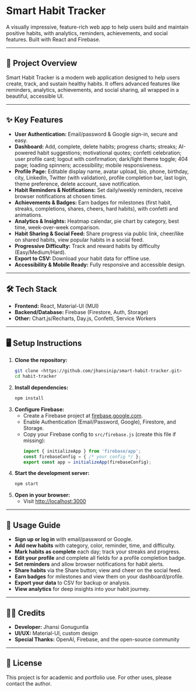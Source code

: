 # Smart Habit Tracker

A visually impressive, feature-rich web app to help users build and maintain positive habits, with analytics, reminders, achievements, and social features. Built with React and Firebase.

---

## 🚀 Project Overview
Smart Habit Tracker is a modern web application designed to help users create, track, and sustain healthy habits. It offers advanced features like reminders, analytics, achievements, and social sharing, all wrapped in a beautiful, accessible UI.

---

## ✨ Key Features
- **User Authentication:** Email/password & Google sign-in, secure and easy.
- **Dashboard:** Add, complete, delete habits; progress charts; streaks; AI-powered habit suggestions; motivational quotes; confetti celebration; user profile card; logout with confirmation; dark/light theme toggle; 404 page; loading spinners; accessibility; mobile responsiveness.
- **Profile Page:** Editable display name, avatar upload, bio, phone, birthday, city, LinkedIn, Twitter (with validation), profile completion bar, last login, theme preference, delete account, save notification.
- **Habit Reminders & Notifications:** Set daily/weekly reminders, receive browser notifications at chosen times.
- **Achievements & Badges:** Earn badges for milestones (first habit, streaks, completions, shares, cheers, hard habits), with confetti and animations.
- **Analytics & Insights:** Heatmap calendar, pie chart by category, best time, week-over-week comparison.
- **Habit Sharing & Social Feed:** Share progress via public link, cheer/like on shared habits, view popular habits in a social feed.
- **Progressive Difficulty:** Track and reward habits by difficulty (Easy/Medium/Hard).
- **Export to CSV:** Download your habit data for offline use.
- **Accessibility & Mobile Ready:** Fully responsive and accessible design.

---

## 🛠️ Tech Stack
- **Frontend:** React, Material-UI (MUI)
- **Backend/Database:** Firebase (Firestore, Auth, Storage)
- **Other:** Chart.js/Recharts, Day.js, Confetti, Service Workers

---

## 🖥️ Setup Instructions
1. **Clone the repository:**
   ```bash
   git clone <https://github.com/jhansinip/smart-habit-tracker.git>
   cd habit-tracker
   ```
2. **Install dependencies:**
   ```bash
   npm install
   ```
3. **Configure Firebase:**
   - Create a Firebase project at [firebase.google.com](https://firebase.google.com/).
   - Enable Authentication (Email/Password, Google), Firestore, and Storage.
   - Copy your Firebase config to `src/firebase.js` (create this file if missing):
     ```js
     import { initializeApp } from 'firebase/app';
     const firebaseConfig = { /* your config */ };
     export const app = initializeApp(firebaseConfig);
     ```
4. **Start the development server:**
   ```bash
   npm start
   ```
5. **Open in your browser:**
   - Visit [http://localhost:3000](http://localhost:3000)

---

## 📖 Usage Guide
- **Sign up or log in** with email/password or Google.
- **Add new habits** with category, color, reminder, time, and difficulty.
- **Mark habits as complete** each day; track your streaks and progress.
- **Edit your profile** and complete all fields for a profile completion badge.
- **Set reminders** and allow browser notifications for habit alerts.
- **Share habits** via the Share button; view and cheer on the social feed.
- **Earn badges** for milestones and view them on your dashboard/profile.
- **Export your data** to CSV for backup or analysis.
- **View analytics** for deep insights into your habit journey.

---


## 👩‍💻 Credits
- **Developer:** Jhansi Gonuguntla
- **UI/UX:** Material-UI, custom design
- **Special Thanks:** OpenAI, Firebase, and the open-source community

---

## 📄 License
This project is for academic and portfolio use. For other uses, please contact the author. 
